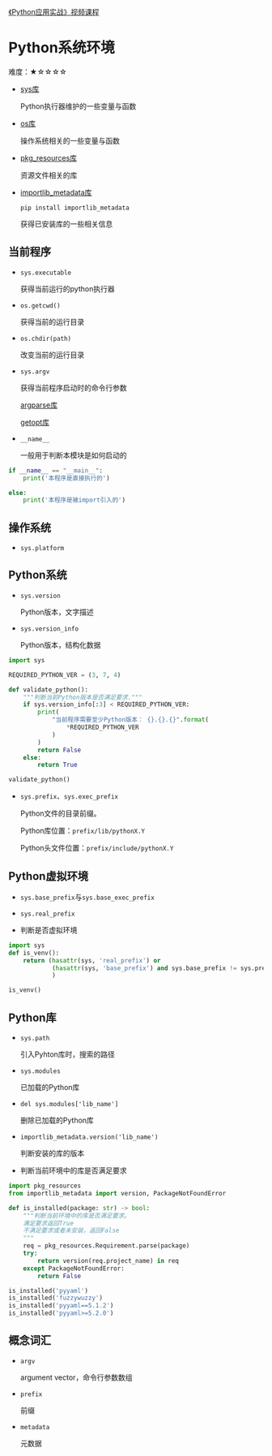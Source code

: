 [《Python应用实战》视频课程](https://study.163.com/course/courseMain.htm?courseId=1209533804&share=2&shareId=400000000624093)

# Python系统环境

难度：★☆☆☆☆

- [sys库](https://docs.python.org/3/library/sys.html)

  Python执行器维护的一些变量与函数

- [os库](https://docs.python.org/3/library/os.html)

  操作系统相关的一些变量与函数

- [pkg_resources库](https://setuptools.readthedocs.io/en/latest/pkg_resources.html)

  资源文件相关的库

- [importlib_metadata库](https://importlib-metadata.readthedocs.io/en/latest/using.html)

  `pip install importlib_metadata`

  获得已安装库的一些相关信息


## 当前程序

- `sys.executable`

  获得当前运行的python执行器

- `os.getcwd()`

  获得当前的运行目录

- `os.chdir(path)`

  改变当前的运行目录

- `sys.argv`

  获得当前程序启动时的命令行参数

  [argparse库](https://docs.python.org/3/library/argparse.html)

  [getopt库](https://docs.python.org/3/library/getopt.html)

- `__name__`

  一般用于判断本模块是如何启动的

```python
if __name__ == "__main__":
    print('本程序是直接执行的')

else:
    print('本程序是被import引入的')
```

## 操作系统
- `sys.platform`

## Python系统

- `sys.version`

  Python版本，文字描述

- `sys.version_info`

  Python版本，结构化数据

```python
import sys

REQUIRED_PYTHON_VER = (3, 7, 4)

def validate_python():
    """判断当前Python版本是否满足要求."""
    if sys.version_info[:3] < REQUIRED_PYTHON_VER:
        print(
            "当前程序需要至少Python版本： {}.{}.{}".format(
                *REQUIRED_PYTHON_VER
            )
        )
        return False
    else:
        return True

validate_python()
```

- `sys.prefix`、`sys.exec_prefix`

  Python文件的目录前缀。

  Python库位置：`prefix/lib/pythonX.Y`

  Python头文件位置：`prefix/include/pythonX.Y`

## Python虚拟环境

- `sys.base_prefix`与`sys.base_exec_prefix`
- `sys.real_prefix`

- 判断是否虚拟环境
```python
import sys
def is_venv():
    return (hasattr(sys, 'real_prefix') or
            (hasattr(sys, 'base_prefix') and sys.base_prefix != sys.prefix)
            )

is_venv()
```

## Python库

- `sys.path`

  引入Pyhton库时，搜索的路径

- `sys.modules`

  已加载的Python库

- `del sys.modules['lib_name']`

  删除已加载的Python库

- `importlib_metadata.version('lib_name')`

  判断安装的库的版本

- 判断当前环境中的库是否满足要求

```python
import pkg_resources
from importlib_metadata import version, PackageNotFoundError

def is_installed(package: str) -> bool:
    """判断当前环境中的库是否满足要求。
    满足要求返回True
    不满足要求或者未安装，返回False
    """
    req = pkg_resources.Requirement.parse(package)
    try:
        return version(req.project_name) in req
    except PackageNotFoundError:
        return False

is_installed('pyyaml')
is_installed('fuzzywuzzy')
is_installed('pyyaml==5.1.2')
is_installed('pyyaml>=5.2.0')
```

## 概念词汇

- `argv`

  argument vector，命令行参数数组

- `prefix`

  前缀

- `metadata`

  元数据
